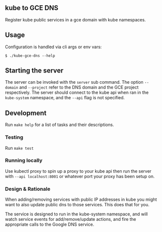 kube to GCE DNS
----
Register kube public services in a gce domain with kube namespaces.

Usage
-----

Configuration is handled via cli args or env vars:

```
$ ./kube-gce-dns --help
```

## Starting the server
The server can be invoked with the `server` sub command. The option `--domain` and `--project` refer to the DNS domain and the GCE project respectively. The server should connect to the kube api when ran in the `kube-system` namespace, and the `--api` flag is not specified.


Development
-----------

Run `make help` for a list of tasks and their descriptions.

### Testing

Run `make test`

### Running locally
Use kubectl proxy to spin up a proxy to your kube api then run the server with `--api localhost:8001` or whatever port your proxy has been setup on.

### Design & Rationale
When adding/removing services with public IP addresses in kube you might want to also update public dns to those services. This does that for you.

The service is designed to run in the kube-system namespace, and will watch service events for add/remove/update actions, and fire the appropriate calls to the Google DNS service.

